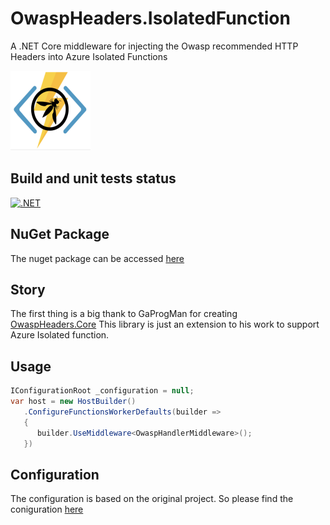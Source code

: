 # OwaspHeaders.IsolatedFunction
A .NET Core middleware for injecting the Owasp recommended HTTP Headers into Azure Isolated Functions

![](images/OwaspAzureFuncIcon.png)

## Build and unit tests status
[![.NET](https://github.com/mkokabi/OwaspHeaders.IsolatedFunction/actions/workflows/tests.yml/badge.svg)](https://github.com/mkokabi/OwaspHeaders.IsolatedFunction/actions/workflows/tests.yml)

## NuGet Package
The nuget package can be accessed [here](https://www.nuget.org/packages/OwaspHeaders.IsolatedFunction/1.1.0)

## Story
The first thing is a big thank to GaProgMan for creating [OwaspHeaders.Core](https://github.com/GaProgMan/OwaspHeaders.Core)
This library is just an extension to his work to support Azure Isolated 
function.

## Usage
```c#
IConfigurationRoot _configuration = null;
var host = new HostBuilder()
   .ConfigureFunctionsWorkerDefaults(builder =>
   {
      builder.UseMiddleware<OwaspHandlerMiddleware>();
   })
```

## Configuration
The configuration is based on the original project. 
So please find the coniguration [here](https://github.com/GaProgMan/OwaspHeaders.Core/blob/master/README.md#configuration)
